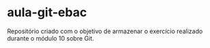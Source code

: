 # aula-git-ebac

Repositório criado com o objetivo de armazenar o exercício realizado durante o módulo 10 sobre Git.
